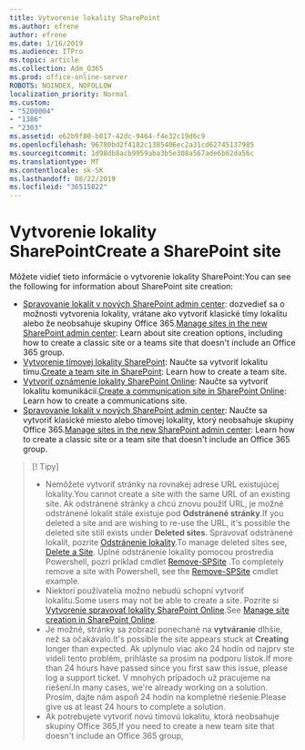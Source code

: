```yaml
---
title: Vytvorenie lokality SharePoint
ms.author: efrene
author: efrene
ms.date: 1/16/2019
ms.audience: ITPro
ms.topic: article
ms.collection: Adm_O365
ms.prod: office-online-server
ROBOTS: NOINDEX, NOFOLLOW
localization_priority: Normal
ms.custom:
- "5200004"
- "1386"
- "2303"
ms.assetid: e62b9f80-b017-42dc-9464-f4e32c19d6c9
ms.openlocfilehash: 96780bd2f4182c1385406ec2a31cd62745137985
ms.sourcegitcommit: 1d98db8acb9959aba3b5e308a567ade6b62da56c
ms.translationtype: MT
ms.contentlocale: sk-SK
ms.lasthandoff: 08/22/2019
ms.locfileid: "36515822"
---
```

# <a name="create-a-sharepoint-site"></a><span data-ttu-id="51022-102">Vytvorenie lokality SharePoint</span><span class="sxs-lookup"><span data-stu-id="51022-102">Create a SharePoint site</span></span>

<span data-ttu-id="51022-103">Môžete vidieť tieto informácie o vytvorenie lokality SharePoint:</span><span class="sxs-lookup"><span data-stu-id="51022-103">You can see the following for information about SharePoint site creation:</span></span>
- <span data-ttu-id="51022-104">[Spravovanie lokalít v nových SharePoint admin center](https://docs.microsoft.com/sharepoint/manage-site-creation): dozvedieť sa o možnosti vytvorenia lokality, vrátane ako vytvoriť klasické tímy lokalitu alebo že neobsahuje skupiny Office 365.</span><span class="sxs-lookup"><span data-stu-id="51022-104">[Manage sites in the new SharePoint admin center](https://docs.microsoft.com/sharepoint/manage-site-creation): Learn about site creation options, including how to create a classic site or a teams site that doesn't include an Office 365 group.</span></span>
- <span data-ttu-id="51022-105">[Vytvorenie tímovej lokality SharePoint](https://support.office.com/article/create-a-team-site-in-sharepoint-ef10c1e7-15f3-42a3-98aa-b5972711777d?ui=en-US&amp;rs=en-US&amp;ad=US): Naučte sa vytvoriť lokalitu tímu.</span><span class="sxs-lookup"><span data-stu-id="51022-105">[Create a team site in SharePoint](https://support.office.com/article/create-a-team-site-in-sharepoint-ef10c1e7-15f3-42a3-98aa-b5972711777d?ui=en-US&amp;rs=en-US&amp;ad=US): Learn how to create a team site.</span></span>
- <span data-ttu-id="51022-106">[Vytvoriť oznámenie lokality SharePoint Online](https://support.office.com/article/7fb44b20-a72f-4d2c-9173-fc8f59ba50eb): Naučte sa vytvoriť lokalitu komunikácií.</span><span class="sxs-lookup"><span data-stu-id="51022-106">[Create a communication site in SharePoint Online](https://support.office.com/article/7fb44b20-a72f-4d2c-9173-fc8f59ba50eb): Learn how to create a communications site.</span></span>
- <span data-ttu-id="51022-107">[Spravovanie lokalít v nových SharePoint admin center](https://docs.microsoft.com/sharepoint/manage-sites-in-new-admin-center#create-a-site): Naučte sa vytvoriť klasické miesto alebo tímovej lokality, ktorý neobsahuje skupiny Office 365.</span><span class="sxs-lookup"><span data-stu-id="51022-107">[Manage sites in the new SharePoint admin center](https://docs.microsoft.com/sharepoint/manage-sites-in-new-admin-center#create-a-site):  Learn how to create a classic site or a team site that doesn't include an Office 365 group.</span></span>


  
> [! Tipy]
> - <span data-ttu-id="51022-109">Nemôžete vytvoriť stránky na rovnakej adrese URL existujúcej lokality.</span><span class="sxs-lookup"><span data-stu-id="51022-109">You cannot create a site with the same URL of an existing site.</span></span> <span data-ttu-id="51022-110">Ak odstránené stránky a chcú znovu použiť URL, je možné odstránené lokalít stále existuje pod **Odstránené stránky**.</span><span class="sxs-lookup"><span data-stu-id="51022-110">If you deleted a site and are wishing to re-use the URL, it's possible the deleted site still exists under **Deleted sites**.</span></span> <span data-ttu-id="51022-111">Spravovať odstránené lokalít, pozrite [Odstránenie lokality](https://docs.microsoft.com/sharepoint/manage-sites-in-new-admin-center#delete-a-site).</span><span class="sxs-lookup"><span data-stu-id="51022-111">To manage deleted sites see, [Delete a Site](https://docs.microsoft.com/sharepoint/manage-sites-in-new-admin-center#delete-a-site).</span></span> <span data-ttu-id="51022-112">Úplné odstránenie lokality pomocou prostredia Powershell, pozri príklad cmdlet [Remove-SPSite](https://docs.microsoft.com/sharepoint/manage-sites-in-new-admin-center#delete-a-site) .</span><span class="sxs-lookup"><span data-stu-id="51022-112">To completely remove a site with Powershell, see the [Remove-SPSite](https://docs.microsoft.com/sharepoint/manage-sites-in-new-admin-center#delete-a-site) cmdlet example.</span></span>
> - <span data-ttu-id="51022-113">Niektorí používatelia možno nebudú schopní vytvoriť lokalitu.</span><span class="sxs-lookup"><span data-stu-id="51022-113">Some users may not be able to create a site.</span></span> <span data-ttu-id="51022-114">Pozrite si [Vytvorenie spravovať lokality SharePoint Online](https://docs.microsoft.com/sharepoint/manage-site-creation).</span><span class="sxs-lookup"><span data-stu-id="51022-114">See [Manage site creation in SharePoint Online](https://docs.microsoft.com/sharepoint/manage-site-creation).</span></span>
> - <span data-ttu-id="51022-115">Je možné, stránky sa zobrazí ponechané na **vytváranie** dlhšie, než sa očakávalo.</span><span class="sxs-lookup"><span data-stu-id="51022-115">It's possible the site appears stuck at **Creating** longer than expected.</span></span> <span data-ttu-id="51022-116">Ak uplynulo viac ako 24 hodín od najprv ste videli tento problém, prihláste sa prosím na podporu lístok.</span><span class="sxs-lookup"><span data-stu-id="51022-116">If more than 24 hours have passed since you first saw this issue, please log a support ticket.</span></span> <span data-ttu-id="51022-117">V mnohých prípadoch už pracujeme na riešení.</span><span class="sxs-lookup"><span data-stu-id="51022-117">In many cases, we're already working on a solution.</span></span> <span data-ttu-id="51022-118">Prosím, dajte nám aspoň 24 hodín na kompletné riešenie.</span><span class="sxs-lookup"><span data-stu-id="51022-118">Please give us at least 24 hours to complete a solution.</span></span>
> - <span data-ttu-id="51022-119">Ak potrebujete vytvoriť novú tímovú lokalitu, ktorá neobsahuje skupiny Office 365,</span><span class="sxs-lookup"><span data-stu-id="51022-119">If you need to create a new team site that doesn't include an Office 365 group,</span></span> 


